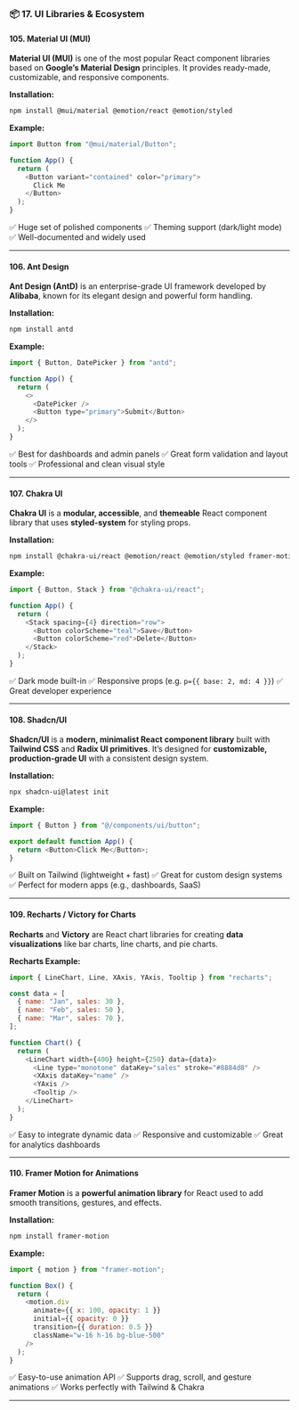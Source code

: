 ### **📦 17. UI Libraries & Ecosystem**

#### **105. Material UI (MUI)**

**Material UI (MUI)** is one of the most popular React component libraries based on **Google’s Material Design** principles.
It provides ready-made, customizable, and responsive components.

**Installation:**

```bash
npm install @mui/material @emotion/react @emotion/styled
```

**Example:**

```js
import Button from "@mui/material/Button";

function App() {
  return (
    <Button variant="contained" color="primary">
      Click Me
    </Button>
  );
}
```

✅ Huge set of polished components
✅ Theming support (dark/light mode)
✅ Well-documented and widely used

---

#### **106. Ant Design**

**Ant Design (AntD)** is an enterprise-grade UI framework developed by **Alibaba**, known for its elegant design and powerful form handling.

**Installation:**

```bash
npm install antd
```

**Example:**

```js
import { Button, DatePicker } from "antd";

function App() {
  return (
    <>
      <DatePicker />
      <Button type="primary">Submit</Button>
    </>
  );
}
```

✅ Best for dashboards and admin panels
✅ Great form validation and layout tools
✅ Professional and clean visual style

---

#### **107. Chakra UI**

**Chakra UI** is a **modular, accessible**, and **themeable** React component library that uses **styled-system** for styling props.

**Installation:**

```bash
npm install @chakra-ui/react @emotion/react @emotion/styled framer-motion
```

**Example:**

```js
import { Button, Stack } from "@chakra-ui/react";

function App() {
  return (
    <Stack spacing={4} direction="row">
      <Button colorScheme="teal">Save</Button>
      <Button colorScheme="red">Delete</Button>
    </Stack>
  );
}
```

✅ Dark mode built-in
✅ Responsive props (e.g. `p={{ base: 2, md: 4 }}`)
✅ Great developer experience

---

#### **108. Shadcn/UI**

**Shadcn/UI** is a **modern, minimalist React component library** built with **Tailwind CSS** and **Radix UI primitives**.
It’s designed for **customizable, production-grade UI** with a consistent design system.

**Installation:**

```bash
npx shadcn-ui@latest init
```

**Example:**

```js
import { Button } from "@/components/ui/button";

export default function App() {
  return <Button>Click Me</Button>;
}
```

✅ Built on Tailwind (lightweight + fast)
✅ Great for custom design systems
✅ Perfect for modern apps (e.g., dashboards, SaaS)

---

#### **109. Recharts / Victory for Charts**

**Recharts** and **Victory** are React chart libraries for creating **data visualizations** like bar charts, line charts, and pie charts.

**Recharts Example:**

```js
import { LineChart, Line, XAxis, YAxis, Tooltip } from "recharts";

const data = [
  { name: "Jan", sales: 30 },
  { name: "Feb", sales: 50 },
  { name: "Mar", sales: 70 },
];

function Chart() {
  return (
    <LineChart width={400} height={250} data={data}>
      <Line type="monotone" dataKey="sales" stroke="#8884d8" />
      <XAxis dataKey="name" />
      <YAxis />
      <Tooltip />
    </LineChart>
  );
}
```

✅ Easy to integrate dynamic data
✅ Responsive and customizable
✅ Great for analytics dashboards

---

#### **110. Framer Motion for Animations**

**Framer Motion** is a **powerful animation library** for React used to add smooth transitions, gestures, and effects.

**Installation:**

```bash
npm install framer-motion
```

**Example:**

```js
import { motion } from "framer-motion";

function Box() {
  return (
    <motion.div
      animate={{ x: 100, opacity: 1 }}
      initial={{ opacity: 0 }}
      transition={{ duration: 0.5 }}
      className="w-16 h-16 bg-blue-500"
    />
  );
}
```

✅ Easy-to-use animation API
✅ Supports drag, scroll, and gesture animations
✅ Works perfectly with Tailwind & Chakra

---
